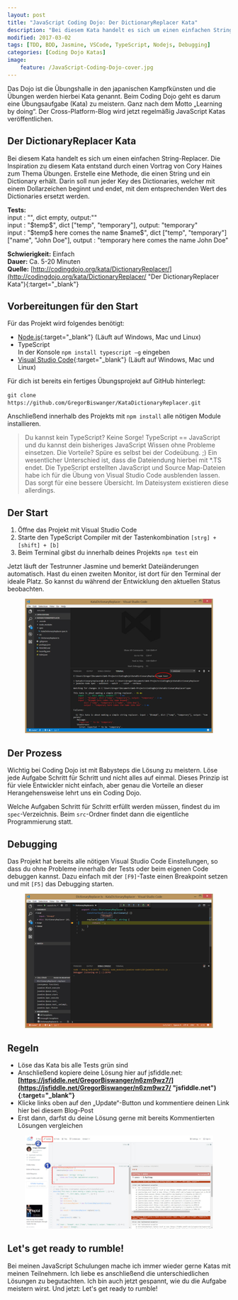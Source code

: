 ```yaml
---
layout: post
title: "JavaScript Coding Dojo: Der DictionaryReplacer Kata"
description: "Bei diesem Kata handelt es sich um einen einfachen String-Replacer."
modified: 2017-03-02
tags: [TDD, BDD, Jasmine, VSCode, TypeScript, Nodejs, Debugging]
categories: [Coding Dojo Katas]
image:
    feature: /JavaScript-Coding-Dojo-cover.jpg
---
```


Das Dojo ist die Übungshalle in den japanischen Kampfkünsten und die Übungen werden hierbei Kata genannt. Beim Coding Dojo geht es darum eine Übungsaufgabe (Kata) zu meistern. Ganz nach dem Motto „Learning by doing“. Der Cross-Platform-Blog wird jetzt regelmäßig JavaScript Katas veröffentlichen.  

## Der DictionaryReplacer Kata
Bei diesem Kata handelt es sich um einen einfachen String-Replacer. Die Inspiration zu diesem Kata entstand durch einen Vortrag von Cory Haines zum Thema Übungen. Erstelle eine Methode, die einen String und ein Dictionary erhält. Darin soll nun jeder Key des Dictionaries, welcher mit einem Dollarzeichen beginnt und endet, mit dem entsprechenden Wert des Dictionaries ersetzt werden. 

<!-- more -->  

**Tests:**  
input : "", dict empty, output:""  
input : "\$temp\$", dict ["temp", "temporary"], output: "temporary"  
input : "\$temp\$ here comes the name \$name\$", dict ["temp", "temporary"] ["name", "John Doe"], output : "temporary here comes the name John Doe"  

**Schwierigkeit:** Einfach  
**Dauer:** Ca. 5-20 Minuten  
**Quelle:** [http://codingdojo.org/kata/DictionaryReplacer/](http://codingdojo.org/kata/DictionaryReplacer/ "Der DictionaryReplacer Kata"){:target="_blank"}  
  
  
## Vorbereitungen für den Start
Für das Projekt wird folgendes benötigt:
- [Node.js](http://www.nodejs.org "www.nodejs.org"){:target="_blank"} (Läuft auf Windows, Mac und Linux)  
- TypeScript  
  In der Konsole `npm install typescript –g` eingeben  
- [Visual Studio Code](http://code.visualstudio.com "http://code.visualstudio.com"){:target="_blank"} (Läuft auf Windows, Mac und Linux)  
  
Für dich ist bereits ein fertiges Übungsprojekt auf GitHub hinterlegt:  
  
`git clone https://github.com/GregorBiswanger/KataDictionaryReplacer.git`  

Anschließend innerhalb des Projekts mit `npm install` alle nötigen Module installieren.  

> Du kannst kein TypeScript? Keine Sorge! TypeScript == JavaScript und du kannst dein bisheriges JavaScript Wissen ohne Probleme einsetzen. Die Vorteile? Spüre es selbst bei der Codeübung. ;) Ein wesentlicher Unterschied ist, dass die Dateiendung hierbei mit *.TS endet. Die TypeScript erstellten JavaScript und Source Map-Dateien habe ich für die Übung von Visual Studio Code ausblenden lassen. Das sorgt für eine bessere Übersicht. Im Dateisystem existieren diese allerdings.  
  
## Der Start
1.	Öffne das Projekt mit Visual Studio Code  
2.	Starte den TypeScript Compiler mit der Tastenkombination `[strg] + [shift] + [b]`  
3.	Beim Terminal gibst du innerhalb deines Projekts `npm test` ein  

Jetzt läuft der Testrunner Jasmine und bemerkt Dateiänderungen automatisch. Hast du einen zweiten Monitor, ist dort für den Terminal der ideale Platz. So kannst du während der Entwicklung den aktuellen Status beobachten.   
  
<figure>
	<a href="/images/04/vscode-npm-test.jpg"><img src="/images/04/vscode-npm-test.jpg" alt="npm start"></a>
</figure>
  
## Der Prozess
Wichtig bei Coding Dojo ist mit Babysteps die Lösung zu meistern. Löse jede Aufgabe Schritt für Schritt und nicht alles auf einmal. Dieses Prinzip ist für viele Entwickler nicht einfach, aber genau die Vorteile an dieser Herangehensweise lehrt uns ein Coding Dojo.  

Welche Aufgaben Schritt für Schritt erfüllt werden müssen, findest du im `spec`-Verzeichnis. Beim `src`-Ordner findet dann die eigentliche Programmierung statt.
  
## Debugging
Das Projekt hat bereits alle nötigen Visual Studio Code Einstellungen, so dass du ohne Probleme innerhalb der Tests oder beim eigenen Code debuggen kannst. Dazu einfach mit der `[F9]`-Taste einen Breakpoint setzen und mit `[F5]` das Debugging starten.

<figure>
	<a href="/images/04/vscode-jasmine-debugging.jpg"><img src="/images/04/vscode-jasmine-debugging.jpg" alt="Unit Test Debugging"></a>
</figure>

## Regeln
-	Löse das Kata bis alle Tests grün sind
-	Anschließend kopiere deine Lösung hier auf jsfiddle.net:
  **[https://jsfiddle.net/GregorBiswanger/n6zm9wz7/](https://jsfiddle.net/GregorBiswanger/n6zm9wz7/ "jsfiddle.net"){:target="_blank"}**
-	Klicke links oben auf den „Update“-Button und kommentiere deinen Link hier bei diesem Blog-Post
-	Erst dann, darfst du deine Lösung gerne mit bereits Kommentierten Lösungen vergleichen

<figure>
	<a href="/images/04/jsfiddle-typescript-jasmine.jpg"><img src="/images/04/jsfiddle-typescript-jasmine.jpg" alt="jsfiddle kata mit typescript und jasmine"></a>
</figure>

## Let's get ready to rumble!
Bei meinen JavaScript Schulungen mache ich immer wieder gerne Katas mit meinen Teilnehmern. Ich liebe es anschließend die unterschiedlichen Lösungen zu begutachten. Ich bin auch jetzt gespannt, wie du die Aufgabe meistern wirst. Und jetzt: Let's get ready to rumble!

